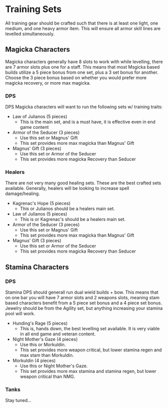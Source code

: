 # Training Sets
All training gear should be crafted such that there is at least one light, one medium, and one heavy armor item.  This
will ensure all armor skill lines are levelled simultaneously.

## Magicka Characters
Magicka characters generally have 8 slots to work with while levelling, there are 7 armor slots plus one for a staff.
This means that most Msgicka based builds utilize a 5 piece bonus from one set, plus a 3 set bonus for another.  Choose
the 3 piece bonus based on whether you would prefer more magicka recovery, or more max magicka.

### DPS
DPS Magicka characters will want to run the following sets w/ training traits:
- Law of Julianos (5 pieces)
    - This is the main set, and is a must have, it is effective even in end game content
- Armor of the Seducer (3 pieces)
    - Use this set or Magnus' Gift
    - This set provides more max magicka than Magnus' Gift
- Magnus' Gift  (3 pieces)
    - Use this set or Armor of the Seducer
    - This set provides more magicka Recovery than Seducer

### Healers
There are not very many good healing sets.  These are the best crafted sets available.  Generally, healers will be
looking to increase spell damage/healing.
- Kagrenac's Hope (5 pieces)
    - This or Julianos should be a healers main set.
- Law of Julianos (5 pieces)
    - This is or Kagrenac's should be a healers main set.
- Armor of the Seducer (3 pieces)
    - Use this set or Magnus' Gift
    - This set provides more max magicka than Magnus' Gift
- Magnus' Gift  (3 pieces)
    - Use this set or Armor of the Seducer
    - This set provides more magicka Recovery than Seducer

## Stamina Characters

### DPS
Stamina DPS should generall run dual wield builds + bow.  This means that on one bar you will have 7 armor slots and 2
weapons slots, meaning stam based characters benefit from a 5 piece set bonus and a 4 piece set bonus.  Jewelry should
be from the Agility set, but anything increasing your stamina pool will work.
- Hunding's Rage  (5 pieces)
    - This is, hands down, the best levelling set available.  It is very viable in all end game and veteran content.
- Night Mother's Gaze (4 pieces)
    - Use this or Morkuldin.
    - This set provides more weapon critical, but lower stamina regen and max stam than Morkuldin.
- Morkuldin (4 pieces)
    - Use this or Night Mother's Gaze.
    - This set provides more max stamina and stamina regen, but lower weapon critical than NMG.

### Tanks
Stay tuned...
